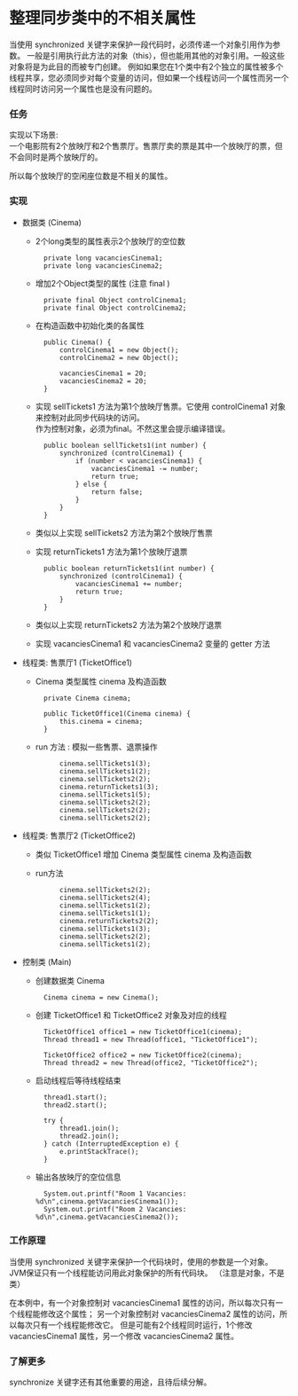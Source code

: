 整理同步类中的不相关属性
====

当使用 synchronized 关键字来保护一段代码时，必须传递一个对象引用作为参数。
一般是引用执行此方法的对象（this），但也能用其他的对象引用。一般这些对象将是为此目的而被专门创建。
例如如果您在1个类中有2个独立的属性被多个线程共享，您必须同步对每个变量的访问，但如果一个线程访问一个属性而另一个线程同时访问另一个属性也是没有问题的。


### 任务

实现以下场景: <br/>
一个电影院有2个放映厅和2个售票厅。售票厅卖的票是其中一个放映厅的票，但不会同时是两个放映厅的。

所以每个放映厅的空闲座位数是不相关的属性。


### 实现

* 数据类 (Cinema)

    * 2个long类型的属性表示2个放映厅的空位数

            private long vacanciesCinema1;
            private long vacanciesCinema2;

    * 增加2个Object类型的属性 (注意 final )

            private final Object controlCinema1;
            private final Object controlCinema2;

    * 在构造函数中初始化类的各属性

            public Cinema() {
                controlCinema1 = new Object();
                controlCinema2 = new Object();

                vacanciesCinema1 = 20;
                vacanciesCinema2 = 20;
            }

    * 实现 sellTickets1 方法为第1个放映厅售票。它使用 controlCinema1 对象来控制对此同步代码块的访问。
        <br/>
        作为控制对象，必须为final。不然这里会提示编译错误。

            public boolean sellTickets1(int number) {
                synchronized (controlCinema1) {
                    if (number < vacanciesCinema1) {
                        vacanciesCinema1 -= number;
                        return true;
                    } else {
                        return false;
                    }
                }
            }

    * 类似以上实现 sellTickets2 方法为第2个放映厅售票

    * 实现 returnTickets1 方法为第1个放映厅退票

            public boolean returnTickets1(int number) {
                synchronized (controlCinema1) {
                    vacanciesCinema1 += number;
                    return true;
                }
            }

    * 类似以上实现 returnTickets2 方法为第2个放映厅退票

    * 实现 vacanciesCinema1 和 vacanciesCinema2 变量的 getter 方法


* 线程类: 售票厅1 (TicketOffice1)

    * Cinema 类型属性 cinema 及构造函数

            private Cinema cinema;

            public TicketOffice1(Cinema cinema) {
                this.cinema = cinema;
            }

    * run 方法 : 模拟一些售票、退票操作

                cinema.sellTickets1(3);
                cinema.sellTickets1(2);
                cinema.sellTickets2(2);
                cinema.returnTickets1(3);
                cinema.sellTickets1(5);
                cinema.sellTickets2(2);
                cinema.sellTickets2(2);
                cinema.sellTickets2(2);

* 线程类: 售票厅2 (TicketOffice2)

    * 类似 TicketOffice1 增加 Cinema 类型属性 cinema 及构造函数

    * run方法

                cinema.sellTickets2(2);
                cinema.sellTickets2(4);
                cinema.sellTickets1(2);
                cinema.sellTickets1(1);
                cinema.returnTickets2(2);
                cinema.sellTickets1(3);
                cinema.sellTickets2(2);
                cinema.sellTickets1(2);

* 控制类 (Main)

    * 创建数据类 Cinema

            Cinema cinema = new Cinema();

    * 创建 TicketOffice1 和 TicketOffice2 对象及对应的线程

            TicketOffice1 office1 = new TicketOffice1(cinema);
            Thread thread1 = new Thread(office1, "TicketOffice1");

            TicketOffice2 office2 = new TicketOffice2(cinema);
            Thread thread2 = new Thread(office2, "TicketOffice2");

    * 启动线程后等待线程结束

            thread1.start();
            thread2.start();

            try {
                thread1.join();
                thread2.join();
            } catch (InterruptedException e) {
                e.printStackTrace();
            }

    * 输出各放映厅的空位信息

            System.out.printf("Room 1 Vacancies: %d\n",cinema.getVacanciesCinema1());
            System.out.printf("Room 2 Vacancies: %d\n",cinema.getVacanciesCinema2());


### 工作原理

当使用 synchronized 关键字来保护一个代码块时，使用的参数是一个对象。
JVM保证只有一个线程能访问用此对象保护的所有代码块。
（注意是对象，不是类）

在本例中，有一个对象控制对 vacanciesCinema1 属性的访问，所以每次只有一个线程能修改这个属性；
另一个对象控制对 vacanciesCinema2 属性的访问，所以每次只有一个线程能修改它。
但是可能有2个线程同时运行，1个修改 vacanciesCinema1 属性，另一个修改 vacanciesCinema2 属性。



### 了解更多

synchronize 关键字还有其他重要的用途，且待后续分解。


